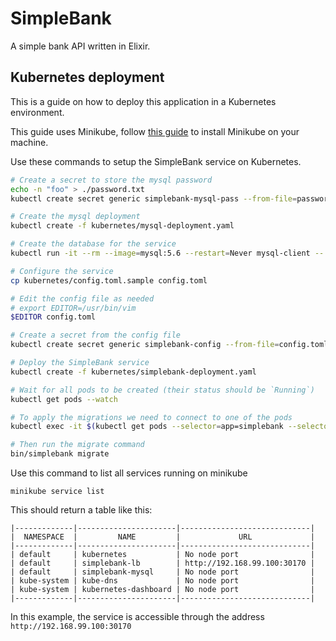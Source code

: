 # SimpleBank

A simple bank API written in Elixir.


## Kubernetes deployment

This is a guide on how to deploy this application in a Kubernetes environment.

This guide uses Minikube, follow [this guide](https://kubernetes.io/docs/setup/minikube/) to install Minikube on your machine.

Use these commands to setup the SimpleBank service on Kubernetes.

``` bash
# Create a secret to store the mysql password
echo -n "foo" > ./password.txt
kubectl create secret generic simplebank-mysql-pass --from-file=password.txt

# Create the mysql deployment
kubectl create -f kubernetes/mysql-deployment.yaml

# Create the database for the service
kubectl run -it --rm --image=mysql:5.6 --restart=Never mysql-client -- mysql -h simplebank-mysql -pfoo -e "create database simplebank_prod"

# Configure the service
cp kubernetes/config.toml.sample config.toml

# Edit the config file as needed
# export EDITOR=/usr/bin/vim
$EDITOR config.toml

# Create a secret from the config file
kubectl create secret generic simplebank-config --from-file=config.toml

# Deploy the SimpleBank service
kubectl create -f kubernetes/simplebank-deployment.yaml

# Wait for all pods to be created (their status should be `Running`)
kubectl get pods --watch

# To apply the migrations we need to connect to one of the pods
kubectl exec -it $(kubectl get pods --selector=app=simplebank --selector=tier=frontend -o jsonpath='{.items[0].metadata.name}') -- /bin/bash

# Then run the migrate command
bin/simplebank migrate
```

Use this command to list all services running on minikube
```
minikube service list
```
This should return a table like this:
```
|-------------|----------------------|-----------------------------|
|  NAMESPACE  |         NAME         |             URL             |
|-------------|----------------------|-----------------------------|
| default     | kubernetes           | No node port                |
| default     | simplebank-lb        | http://192.168.99.100:30170 |
| default     | simplebank-mysql     | No node port                |
| kube-system | kube-dns             | No node port                |
| kube-system | kubernetes-dashboard | No node port                |
|-------------|----------------------|-----------------------------|
```

In this example, the service is accessible through the address `http://192.168.99.100:30170`

